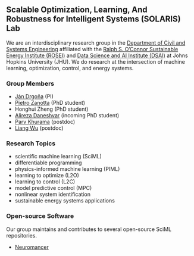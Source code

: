 ## Scalable Optimization, Learning, And Robustness for Intelligent Systems (SOLARIS) Lab 

We are an interdisciplinary research group in the [Department of Civil and Systems Engineering](https://engineering.jhu.edu/case/) affiliated with the [Ralph S. O’Connor Sustainable Energy Institute (ROSEI)](https://energyinstitute.jhu.edu/) and [Data Science and AI Institute (DSAI)](https://ai.jhu.edu/) at Johns Hopkins University (JHU).
We do research at the intersection of machine learning, optimization, control, and energy systems.

### Group Members
- [Ján Drgoňa](https://drgona.github.io/) (PI)
- [Pietro Zanotta](https://www.linkedin.com/in/pietro-zanotta/) (PhD student)
- Honghui Zheng (PhD student)
- [Alireza Daneshvar](https://www.linkedin.com/in/ali-reza-daneshvar-garmroodi-910ba4194/) (incoming PhD student)
- [Parv Khurama](https://www.linkedin.com/in/parv-khurana/) (postdoc)
- [Liang Wu](https://www.linkedin.com/in/liang-wu-474371a9/) (postdoc)


### Research Topics
- scientific machine learning (SciML)
- differentiable programming
- physics-informed machine learning (PIML)
- learning to optimize (L2O)
- learning to control (L2C)
- model predictive control (MPC)
- nonlinear system identification
- sustainable energy systems applications


### Open-source Software
Our group maintains and contributes to several open-source SciML repositories.
- [Neuromancer](https://github.com/pnnl/neuromancer)


<!--

**Here are some ideas to get you started:**

🙋‍♀️ A short introduction - what is your organization all about?
🌈 Contribution guidelines - how can the community get involved?
👩‍💻 Useful resources - where can the community find your docs? Is there anything else the community should know?
🍿 Fun facts - what does your team eat for breakfast?
🧙 Remember, you can do mighty things with the power of [Markdown](https://docs.github.com/github/writing-on-github/getting-started-with-writing-and-formatting-on-github/basic-writing-and-formatting-syntax)
-->
